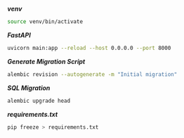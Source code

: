 ***venv***
```zsh
source venv/bin/activate
```

***FastAPI***
```zsh
uvicorn main:app --reload --host 0.0.0.0 --port 8000
```

***Generate Migration Script***
```zsh
alembic revision --autogenerate -m "Initial migration"
```
***SQL Migration***
```zsh
alembic upgrade head
```

***requirements.txt***
```zsh
pip freeze > requirements.txt
```